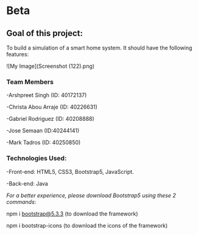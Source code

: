 # Beta

## Goal of this project: 

To build a simulation of a smart home system. It should have the following features: 


![My Image](Screenshot (122).png)


### Team Members
-Arshpreet Singh (ID: 40172137)

-Christa Abou Arraje (ID: 40226631)

-Gabriel Rodriguez (ID: 40208888)

-Jose Semaan (ID:40244141)

-Mark Tadros (ID: 40250850)


### Technologies Used: 

-Front-end: HTML5, CSS3, Bootstrap5, JavaScript. 

-Back-end: Java

*For a better experience, please download Bootstrap5 using these 2 commands*: 

npm i bootstrap@5.3.3     (to download the framework)

npm i bootstrap-icons     (to download the icons of the framework)
